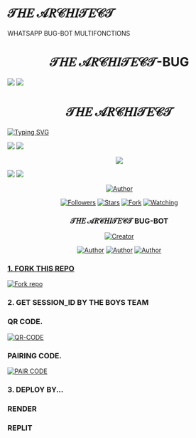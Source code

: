 
# 𝒯𝐻𝐸 𝒜𝑅𝒞𝐻𝐼𝒯𝐸𝒞𝒯
WHATSAPP BUG-BOT MULTIFONCTIONS 
<h1 align="center"> 𝒯𝐻𝐸 𝒜𝑅𝒞𝐻𝐼𝒯𝐸𝒞𝒯-BUG </h1> 

<a><img src='https://i.imgur.com/LyHic3i.gif'/></a>
<a><img src='https://i.imgur.com/LyHic3i.gif'/></a>

<h1 align="center"> 𝒯𝐻𝐸 𝒜𝑅𝒞𝐻𝐼𝒯𝐸𝒞𝒯 </h1>

<a href="https://git.io/typing-svg"><img src="https://readme-typing-svg.demolab.com?font=Fira+Code&size=32&pause=600&width=435&lines=I+AM;%F0%9D%92%AF%F0%9D%90%BB%F0%9D%90%B8+%F0%9D%92%9C%F0%9D%91%85%F0%9D%92%9E%F0%9D%90%BB%F0%9D%90%BC%F0%9D%92%AF%F0%9D%90%B8%F0%9D%92%9E%F0%9D%92%AF;NOW;%F0%9D%92%9C%F0%9D%91%85%F0%9D%90%BC%F0%9D%92%AE%F0%9D%90%B8" alt="Typing SVG" /></a>
  </p>
<a><img src='https://i.imgur.com/LyHic3i.gif'/></a>
<a><img src='https://i.imgur.com/LyHic3i.gif'/></a>
<p align="center"> 
<img src="https://carder.top/imagens/1740246246476-66449408.jpg" />
<p/>
<a><img src='https://i.imgur.com/LyHic3i.gif'/></a>
<a><img src='https://i.imgur.com/LyHic3i.gif'/></a>
  
<p align="center">
<a href="https://github.com/Alp24ni"><img title="Author" src="https://img.shields.io/badge/ℍ𝕆𝕄𝔼𝕃𝔸ℕ𝔻𝔼ℝ-Bot-black?style=for-the-badge&logo=whatsApp"></a>
<p/>
<p align="center">
<a href="https://github.com/Alp24ni?tab=followers"><img title="Followers" src="https://img.shields.io/github/followers/Alp24ni?label=Followers&style=social"></a>
<a href="https://github.com/Alp24ni/SASAKI-MD/stargazers/"><img title="Stars" src="https://img.shields.io/github/stars/Alp24ni/SASAKI-MD?&style=social"></a>
<a href="https://github.com/Alp24ni/SASAKI-MD/network/members"><img title="Fork" src="https://img.shields.io/github/forks/Alp24ni/SASAKI-MD?style=social"></a>
<a href="https://github.com/Alp24ni/SASAKI-MD/watchers"><img title="Watching" src="https://img.shields.io/github/watchers/Alp24ni/SASAKI-MD?label=Watching&style=social"></a>
</p>

<h3 align="center">𝒯𝐻𝐸 𝒜𝑅𝒞𝐻𝐼𝒯𝐸𝒞𝒯 BUG-BOT</h3>
<p align="center">
<a href="#"><img title="Creator" src="https://img.shields.io/badge/Creator-TEAMS-TECH-blue.svg?style=for-the-badge&logo=github
"></a>
</a>
</p>
<p align="center">
<a href="https://github.com/Alp24ni"><img title="Author" src="https://img.shields.io/badge/ℍ𝕆𝕄𝔼𝕃𝔸ℕ𝔻𝔼ℝ-black?style=for-the-badge&logo=Github"></a> <a href="https://chat.whatsapp.com/IdB2EfQiNlKBekQrigN9m9"><img title="Author" src="https://img.shields.io/badge/CHANNEL-black?style=for-the-badge&logo=whatsapp"></a> <a href="https://wa.me/242069820573"><img title="Author" src="https://img.shields.io/badge/CHAT US-black?style=for-the-badge&logo=whatsapp">
<p/>
  
### 1. FORK THIS REPO

<a href='https://github.com/UNKOWNJIN/UNKNOWN-MD/fork' target="_blank"><img alt='Fork repo' src='https://img.shields.io/badge/Fork This Repo-blue?style=for-the-badge&logo=git&logoColor=white'/></a>
<p align="center">

### 2. GET SESSION_ID BY THE BOYS TEAM

### QR CODE.
<a href='https://web-qr-64jj.onrender.com/' target="_blank"><img alt='QR-CODE' src='https://img.shields.io/badge/QR-CODE-Purple?style=for-the-badge&logo=git&logoColor=purple'/></a>
<p align="center">

### PAIRING CODE.
<a href='https://sasaki-md-v2-paire-87pj.onrender.com/' target="_blank"><img alt='PAIR CODE' src='https://img.shields.io/badge/PAIRING-CODE-Red?style=for-the-badge&logo=git&logoColor=white'/></a>
<p align="center">

### 3. DEPLOY BY...

### RENDER

### REPLIT

